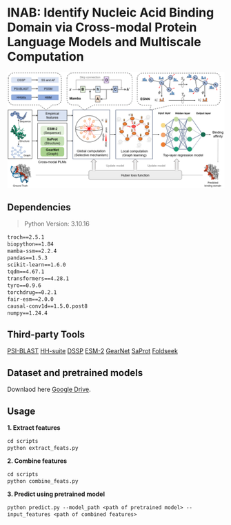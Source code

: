 # INAB: Identify Nucleic Acid Binding Domain via Cross-modal Protein Language Models and Multiscale Computation
![Pipeline](./images/pipeline.png)
## Dependencies
> Python Version: 3.10.16
```
troch==2.5.1
biopython==1.84
mamba-ssm==2.2.4
pandas==1.5.3
scikit-learn==1.6.0
tqdm==4.67.1
transformers==4.28.1
tyro==0.9.6
torchdrug==0.2.1
fair-esm==2.0.0
causal-conv1d==1.5.0.post8
numpy==1.24.4
```

## Third-party Tools

[PSI-BLAST](https://ftp.ncbi.nlm.nih.gov/blast/executables/blast+/LATEST/)
[HH-suite](https://github.com/soedinglab/hh-suite)
[DSSP](https://swift.cmbi.umcn.nl/gv/dssp/DSSP_5.html)
[ESM-2](https://github.com/facebookresearch/esmn)
[GearNet](https://github.com/DeepGraphLearning/GearNet)
[SaProt](https://github.com/westlake-repl/SaProt)
[Foldseek](https://github.com/steineggerlab/foldseek)

## Dataset and pretrained models

Downlaod here [Google Drive](https://drive.google.com/drive/folders/1KLv127DwIMTm308UcSMp-UsKhIjPhhyH?usp=sharing).

## Usage
**1. Extract features**
```
cd scripts
python extract_feats.py
```
**2. Combine features**
```
cd scripts
python combine_feats.py
```
**3. Predict using pretrained model**
```
python predict.py --model_path <path of pretrained model> --input_features <path of combined features>
```
